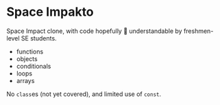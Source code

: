 Space Impakto
=============

Space Impact clone, with code hopefully :pray: understandable by freshmen-level
SE students.

- functions
- objects
- conditionals
- loops
- arrays

No `class`es (not yet covered), and limited use of `const`.